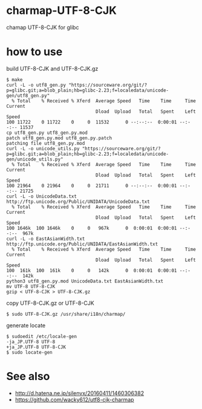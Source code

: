 # charmap-UTF-8-CJK
chamap UTF-8-CJK for glibc

# how to use

build UTF-8-CJK and UTF-8-CJK.gz

```console
$ make
curl -L -o utf8_gen.py "https://sourceware.org/git/?p=glibc.git;a=blob_plain;hb=glibc-2.23;f=localedata/unicode-gen/utf8_gen.py"
  % Total    % Received % Xferd  Average Speed   Time    Time     Time  Current
                                 Dload  Upload   Total   Spent    Left  Speed
100 11722    0 11722    0     0  11532      0 --:--:--  0:00:01 --:--:-- 11537
cp utf8_gen.py utf8_gen.py.mod
patch utf8_gen.py.mod utf8_gen.py.patch
patching file utf8_gen.py.mod
curl -L -o unicode_utils.py "https://sourceware.org/git/?p=glibc.git;a=blob_plain;hb=glibc-2.23;f=localedata/unicode-gen/unicode_utils.py"
  % Total    % Received % Xferd  Average Speed   Time    Time     Time  Current
                                 Dload  Upload   Total   Spent    Left  Speed
100 21964    0 21964    0     0  21711      0 --:--:--  0:00:01 --:--:-- 21725
curl -L -o UnicodeData.txt http://ftp.unicode.org/Public/UNIDATA/UnicodeData.txt
  % Total    % Received % Xferd  Average Speed   Time    Time     Time  Current
                                 Dload  Upload   Total   Spent    Left  Speed
100 1646k  100 1646k    0     0   967k      0  0:00:01  0:00:01 --:--:--  967k
curl -L -o EastAsianWidth.txt http://ftp.unicode.org/Public/UNIDATA/EastAsianWidth.txt
  % Total    % Received % Xferd  Average Speed   Time    Time     Time  Current
                                 Dload  Upload   Total   Spent    Left  Speed
100  161k  100  161k    0     0   142k      0  0:00:01  0:00:01 --:--:--  142k
python3 utf8_gen.py.mod UnicodeData.txt EastAsianWidth.txt
mv UTF-8 UTF-8-CJK
gzip < UTF-8-CJK > UTF-8-CJK.gz
```

copy UTF-8-CJK.gz or UTF-8-CJK

```console
$ sudo UTF-8-CJK.gz /usr/share/i18n/charmap/
```

generate locate

``` console
$ sudoedit /etc/locale-gen
-ja_JP.UTF-8 UTF-8
+ja_JP.UTF-8 UTF-8-CJK
$ sudo locate-gen
```



# See also

- http://d.hatena.ne.jp/silenvx/20160411/1460306382
- https://github.com/wacky612/utf8-cjk-charmap
